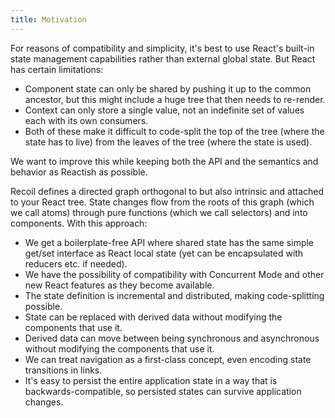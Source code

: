 ```yaml
---
title: Motivation
---
```


For reasons of compatibility and simplicity, it's best to use React's built-in state management capabilities rather than external global state. But React has certain limitations:

- Component state can only be shared by pushing it up to the common ancestor, but this might include a huge tree that then needs to re-render.
- Context can only store a single value, not an indefinite set of values each with its own consumers.
- Both of these make it difficult to code-split the top of the tree (where the state has to live) from the leaves of the tree (where the state is used).

We want to improve this while keeping both the API and the semantics and behavior as Reactish as possible.

Recoil defines a directed graph orthogonal to but also intrinsic and attached to your React tree. State changes flow from the roots of this graph (which we call atoms) through pure functions (which we call selectors) and into components. With this approach:

- We get a boilerplate-free API where shared state has the same simple get/set interface as React local state (yet can be encapsulated with reducers etc. if needed).
- We have the possibility of compatibility with Concurrent Mode and other new React features as they become available.
- The state definition is incremental and distributed, making code-splitting possible.
- State can be replaced with derived data without modifying the components that use it.
- Derived data can move between being synchronous and asynchronous without modifying the components that use it.
- We can treat navigation as a first-class concept, even encoding state transitions in links.
- It's easy to persist the entire application state in a way that is backwards-compatible, so persisted states can survive application changes.
